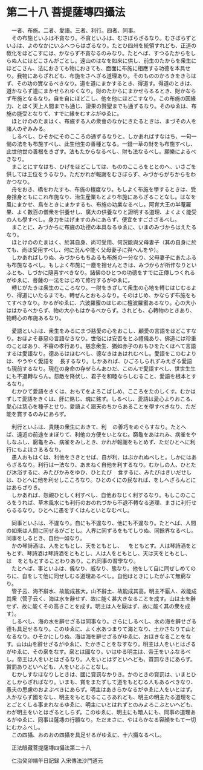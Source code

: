 # 第二十八 菩提薩塼四攝法
　一者、布施。二者、愛語。三者、利行。四者、同事。  
　その布施といふは不貪なり。不貪といふは、むさぼらざるなり。むさぼらずといふは、よのなかにいふへつらはざるなり。たとひ四州を統領すれども、正道の敎化をほどこすには、かならず不貪なるのみなり。たとへば、すつるたからをしらぬ人にほどこさんがごとし。遠山のはなを如來に供し、前生のたからを衆生にほどこさん、法におきても物におきても、面面に布施に相應する功德を本具せり。我物にあらざれども、布施をさへざる道理あり。そのもののかろきをきらはず、その功の實なるべきなり。道を道にまかするとき、得道す。得道のときは、道かならず道にまかせられゆくなり。財のたからにまかせらるるとき、財かならず布施となるなり。自を自にほどこし、他を他にほどこすなり。この布施の因緣力、とほく天上人間までも通じ、證果の賢聖までも通ずるなり。そのゆゑは、布施の能受となりて、すでに緣をむすぶがゆゑに。  
　ほとけののたまはく、布施する人の衆會のなかにきたるときは、まづその人を諸人のぞみみる。  
　しるべし、ひそかにそのこころの通ずるなりと。しかあればすなはち、一句一偈の法をも布施すべし、此生他生の善種となる。一錢一草の財をも布施すべし、此世他世の善根をきざす。法もたからなるべし、財も法なるべし。願樂によるべきなり。  
　まことにすなはち、ひげをほどこしては、もののこころをととのへ、いさごを供しては王位をうるなり。ただかれが報謝をむさぼらず、みづからがちからをわかつなり。  
　舟をおき、橋をわたすも、布施の檀度なり。もしよく布施を學するときは、受身捨身ともにこれ布施なり、治生産業もとより布施にあらざることなし。はなを風にまかせ、鳥をときにまかするも、布施の功業なるべし。阿育大王の半菴羅果、よく數百の僧衆を供養せし、廣大の供養なりと證明する道理、よくよく能受の人も學すべし。身力をはげますのみにあらず、便宜をすごさざるべし。  
　まことに、みづからに布施の功德の本具なるゆゑに、いまのみづからはえたるなり。  
　ほとけののたまはく、於其自身、尚可受用、何況能與父母妻子（其の自身に於ても、尚ほ受用すべし、何に況んや能く父母妻子に與へんをや）。  
　しかあればしりぬ、みづからもちゐるも布施の一分なり、父母妻子にあたふるも布施なるべし。もしよく布施に一塵を捨せんときは、みづからが所作なりといふとも、しづかに隨喜すべきなり。諸佛のひとつの功德をすでに正傳しつくれるがゆゑに、菩薩の一法をはじめて修行するがゆゑに。  
　轉じがたきは衆生のこころなり。一財をきざして衆生の心地を轉じはじむるより、得道にいたるまでも、轉ぜんとおもふなり。そのはじめ、かならず布施をもてすべきなり。かるがゆゑに、六波羅蜜のはじめに檀波羅蜜あるなり。心の大小ははかるべからず、物の大小もはかるべからず。されども、心轉物のときあり、物轉心の布施あるなり。  
  
　愛語といふは、衆生をみるにまづ慈愛の心をおこし、顧愛の言語をほどこすなり。おほよそ暴惡の言語なきなり。世俗には安否をとふ禮儀あり、佛道には珍重のことばあり、不審の孝行あり。慈念衆生、猶如赤子のおもひをたくはへて言語するは愛語なり。德あるはほむべし、德なきはあはれむべし。愛語をこのむよりは、やうやく愛語を<img width="16" height="16" src="_cKCt5ys.png" border="0">長するなり。しかあれば、ひごろしられずみえざる愛語も現前するなり。現在の身命の存ぜらんあひだ、このんで愛語すべし、世世生生にも不退轉ならん。怨敵を降伏し、君子を和睦ならしむること、愛語を根本とするなり。  
　むかひて愛語をきくは、おもてをよろこばしめ、こころをたのしくす。むかはずして愛語をきくは、肝に銘じ、魂に銘ず。しるべし、愛語は愛心よりおこる、愛心は慈心を種子とせり。愛語よく廻天のちからあることを學すべきなり、ただ能を賞するのみにあらず。  
  
　利行といふは、貴賤の衆生におきて、利<img width="16" height="16" src="_cBiMY0T.png" border="0">の善巧をめぐらすなり。たとへば、遠近の前途をまぼりて、利他の方便をいとなむ。窮龜をあはれみ、病雀をやしなふし、窮龜をみ、病雀をみしとき、かれが報謝をもとめず、ただひとへに利行にもよほさるるなり。  
　愚人おもはくは、利他をさきとせば、自が利、はぶかれぬべしと。しかにはあらざるなり。利行は一法なり、あまねく自他を利するなり。むかしの人、ひとたび沐浴するに、みたびかみをゆひ、ひとたび<img width="16" height="16" src="_cjzfXVS.png" border="0">食するに、みたびはきいだせしは、ひとへに他を利せしこころなり。ひとのくにの民なれば、をしへざらんとにはあらざりき。  
　しかあれば、怨親ひとしく利すべし、自他おなじく利するなり。もしこのこころをうれば、草木風水にも利行のおのれづから不退不轉なる道理、まさに利行せらるるなり。ひとへに愚をすくはんといとなむべし。  
  
　同事といふは、不違なり。自にも不違なり、他にも不違なり。たとへば、人間の如來は人間に同ぜるがごとし。人界に同ずるをもてしりぬ、同餘界なるべし。同事をしるとき、自他一如なり。  
　かの琴詩酒は、人をともとし、天をともとし、<img width="16" height="16" src="_cWzm3Cs.png" border="0">をともとす。人は琴詩酒をともとす、琴詩酒は琴詩酒をともとし、人は人をともとし、天は天をともとし、<img width="16" height="16" src="_cWzm3Cs.png" border="0">は<img width="16" height="16" src="_cWzm3Cs.png" border="0">をともとすることわりあり。これ同事の習󠄁學なり。  
　たとへば、事といふは、儀なり、威なり、態なり。他をして自に同ぜしめてのちに、自をして他に同ぜしむる道理あるべし。自他はときにしたがふて無窮なり。  
　管子云、海不辭水、故能成甚大。山不辭土、故能成其高。明主不厭人、故能成其衆（管子云く、海は水を辭せず、故に能く甚大きなることを成す。山は土を辭せず、故に能くその高きことを成す。明主は人を厭はず、故に能く其の衆を成す）。  
　しるべし、海の水を辭せざるは同事なり。さらにしるべし、水の海を辭せざる德も具足せるなり。このゆゑに、よく水あつまりて海となり、土かさなりて山となるなり。ひそかにしりぬ、海は海を辭せざるがゆゑに、おほきなることをなす。山は山を辭せざるがゆゑに、たかきことをなすなり。明主は人をいとはざるがゆゑに、その衆をなす。衆とは國なり。いはゆる明主は、帝王をいふなるべし。帝王は人をいとはざるなり。人をいとはずといへども、賞罰なきにあらず。賞罰ありといへども、人をいとふことなし。  
　むかしすなほなりしときは、國に賞罰なかりき。かのときの賞罰は、いまとひとしからざればなり。いまも、賞をまたずして道をもとむる人もあるべきなり、愚夫の思慮のおよぶべきにあらず。明主はあきらかなるがゆゑに人をいとはず。人かならず國をなし、明主をもとむるこころあれども、明主の明主たる道理をことごとくしる事まれなるゆゑに、明主にいとはれずとのみよろこぶといへども、わが明主をいとはざるとしらず。このゆゑに、明主にも暗人にも、同事の道理あるがゆゑに、同事は薩塼の行願なり。ただまさに、やはらかなる容顔をもて一切にむかふべし。  
　この四攝、おのおの四攝を具足せるがゆゑに、十六攝なるべし。  
  
　正法眼藏菩提薩塼四攝法第二十八  
  
　仁治癸卯端午日記録     入宋傳法沙門道元